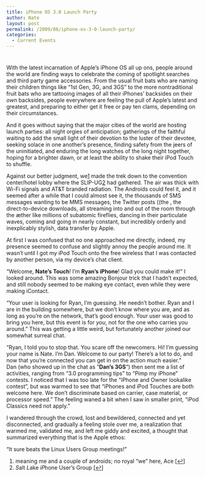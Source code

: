 ```yaml
---
title: iPhone OS 3.0 Launch Party
author: Nate
layout: post
permalink: /2009/06/iphone-os-3-0-launch-party/
categories:
  - Current Events
---
```

# 

With the latest incarnation of Apple’s iPhone OS all up ons, people around the world are finding ways to celebrate the coming of spotlight searches and third party game accessories. From the usual fruit bats who are naming their children things like “1st Gen, 3G, and 3GS” to the more nontraditional fruit bats who are tattooing images of all their iPhones’ backsides on their *own* backsides, people everywhere are feeling the pull of Apple’s latest and greatest, and preparing to either get it free or pay ten clams, depending on their circumstances.

And it goes without saying that the major cities of the world are hosting launch parties: all night orgies of anticipation; gatherings of the faithful waiting to add the small light of their devotion to the luster of their devotee, seeking solace in one another’s presence, finding safety from the jeers of the uninitiated, and enduring the long watches of the long night together, hoping for a brighter dawn, or at least the ability to shake their iPod Touch to shuffle.

Against our better judgment, we[1][1] made the trek down to the convention center/hotel lobby where the SLIP-UG[2][2] had gathered. The air was thick with Wi-Fi signals and AT&T branded radiation. The Androids could feel it, and it seemed after a while that I could almost see it, the thousands of SMS messages wanting to be MMS messages, the Twitter posts ((the , the direct-to-device downloads, all streaming into and out of the room through the æther like millions of subatomic fireflies, dancing in their particulate waves, coming and going in nearly constant, but incredibly orderly and inexplicably stylish, data transfer by Apple.

 [1]: #footnote_0_461 "meaning me and a couple of androids; no royal “we” here, Ace"
 [2]: #footnote_1_461 "Salt Lake iPhone User’s Group"

At first I was confused that no one approached me directly, indeed, my presence seemed to confuse and slightly annoy the people around me. It wasn’t until I got my iPod Touch onto the free wireless that I was contacted by another person, via my device’s chat client.

“Welcome, **Nate’s Touch**! I’m **Ryan’s iPhone**! Glad you could make it!” I looked around. This was some amazing Bonjour trick that I hadn’t expected, and still nobody seemed to be making eye contact, even while they were making iContact.

“Your user is looking for Ryan, I’m guessing. He needn’t bother. Ryan and I are in the building somewhere, but we don’t know where you are, and as long as you’re on the network, that’s good enough. Your user was good to bring you here, but this event is for *you*, not for the one who carries you around.” This was getting a little weird, but fortunately another joined our somewhat surreal chat.

“Ryan, I told you to stop that. You scare off the newcomers. Hi! I’m guessing your name is Nate. I’m Dan. Welcome to our party! There’s a lot to do, and now that you’re connected you can get in on the action much easier.”  
Dan (who showed up in the chat as “**Dan’s 3GS**“) then sent me a list of activities, ranging from “3.0 programming tips” to “Pimp my iPhone” contests. I noticed that I was too late for the “iPhone and Owner lookalike contest”, but was warmed to see that “iPhones and iPod Touches are both welcome here. We don’t discriminate based on carrier, case material, or processor speed.” The feeling waned a bit when I saw in smaller print, “iPod Classics need not apply.”

I wandered through the crowd, lost and bewildered, connected and yet disconnected, and gradually a feeling stole over me, a realization that warmed me, validated me, and left me giddy and excited, a thought that summarized everything that is the Apple ethos:

“It sure beats the Linux Users Group meetings!”

1.  meaning me and a couple of androids; no royal “we” here, Ace [[↩][3]]
2.  *S*alt *L*ake *iP*hone User’s Group [[↩][4]]

 [3]: #identifier_0_461
 [4]: #identifier_1_461